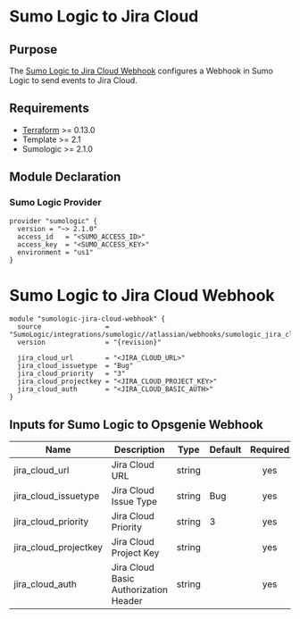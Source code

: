 # Sumo Logic to Jira Cloud

## Purpose

The [Sumo Logic to Jira Cloud Webhook](https://help.sumologic.com/Beta/Webhook_Connections_for_Jira/Webhook_Connection_for_Jira_Cloud) configures a Webhook in Sumo Logic to send events to Jira Cloud.

## Requirements

* [Terraform](https://www.terraform.io/downloads.html) >= 0.13.0
* Template >= 2.1
* Sumologic >= 2.1.0

## Module Declaration

### Sumo Logic Provider

```shell
provider "sumologic" {
  version = "~> 2.1.0"
  access_id   = "<SUMO_ACCESS_ID>"
  access_key  = "<SUMO_ACCESS_KEY>"
  environment = "us1"
}
```

# Sumo Logic to Jira Cloud Webhook
```shell
module "sumologic-jira-cloud-webhook" {
  source                = "SumoLogic/integrations/sumologic//atlassian/webhooks/sumologic_jira_cloud"
  version               = "{revision}"

  jira_cloud_url        = "<JIRA_CLOUD_URL>"
  jira_cloud_issuetype  = "Bug"
  jira_cloud_priority   = "3"
  jira_cloud_projectkey = "<JIRA_CLOUD_PROJECT_KEY>"
  jira_cloud_auth       = "<JIRA_CLOUD_BASIC_AUTH>"
}
```

## Inputs for Sumo Logic to Opsgenie Webhook

| Name | Description | Type | Default | Required |
|------|-------------|------|---------|:-----:|
|jira_cloud_url|Jira Cloud URL|string||yes
|jira_cloud_issuetype|Jira Cloud Issue Type|string|Bug|yes
|jira_cloud_priority|Jira Cloud Priority|string|3|yes
|jira_cloud_projectkey|Jira Cloud Project Key|string||yes
|jira_cloud_auth|Jira Cloud Basic Authorization Header|string||yes